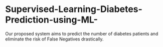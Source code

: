 # Supervised-Learning-Diabetes-Prediction-using-ML-
Our proposed system aims to predict the number of diabetes patients and eliminate the risk of False Negatives drastically.
